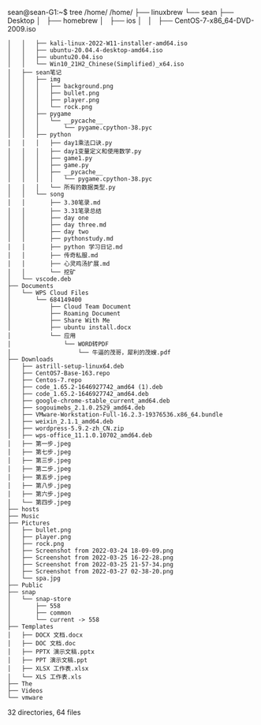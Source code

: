sean@sean-G1:~$ tree /home/
/home/
├── linuxbrew
└── sean
    ├── Desktop
    │   ├── homebrew
    │   ├── ios
    │   │   ├── CentOS-7-x86_64-DVD-2009.iso
    
    │   │   ├── kali-linux-2022-W11-installer-amd64.iso
    │   │   ├── ubuntu-20.04.4-desktop-amd64.iso
    │   │   ├── ubuntu20.04.iso
    │   │   └── Win10_21H2_Chinese(Simplified)_x64.iso
    │   ├── sean笔记
    │   │   ├── img
    │   │   │   ├── background.png
    │   │   │   ├── bullet.png
    │   │   │   ├── player.png
    │   │   │   └── rock.png
    │   │   ├── pygame
    │   │   │   └── __pycache__
    │   │   │       └── pygame.cpython-38.pyc
    │   │   ├── python
    │   │   │   ├── day1乘法口诀.py
    │   │   │   ├── day1变量定义和使用数学.py
    │   │   │   ├── game1.py
    │   │   │   ├── game.py
    │   │   │   ├── __pycache__
    │   │   │   │   └── pygame.cpython-38.pyc
    │   │   │   └── 所有的数据类型.py
    │   │   └── song
    │   │       ├── 3.30笔录.md
    │   │       ├── 3.31笔录总结
    │   │       ├── day one
    │   │       ├── day three.md
    │   │       ├── day two
    │   │       ├── pythonstudy.md
    │   │       ├── python 学习日记.md
    │   │       ├── 传奇私服.md
    │   │       ├── 心灵鸡汤扩展.md
    │   │       └── 挖矿
    │   └── vscode.deb
    ├── Documents
    │   └── WPS Cloud Files
    │       └── 684149400
    │           ├── Cloud Team Document
    │           ├── Roaming Document
    │           ├── Share With Me
    │           ├── ubuntu install.docx
    │           └── 应用
    │               └── WORD转PDF
    │                   └── 牛逼的茂哥，犀利的茂嫂.pdf
    ├── Downloads
    │   ├── astrill-setup-linux64.deb
    │   ├── CentOS7-Base-163.repo
    │   ├── Centos-7.repo
    │   ├── code_1.65.2-1646927742_amd64 (1).deb
    │   ├── code_1.65.2-1646927742_amd64.deb
    │   ├── google-chrome-stable_current_amd64.deb
    │   ├── sogouimebs_2.1.0.2529_amd64.deb
    │   ├── VMware-Workstation-Full-16.2.3-19376536.x86_64.bundle
    │   ├── weixin_2.1.1_amd64.deb
    │   ├── wordpress-5.9.2-zh_CN.zip
    │   ├── wps-office_11.1.0.10702_amd64.deb
    │   ├── 第一步.jpeg
    │   ├── 第七步.jpeg
    │   ├── 第三步.jpeg
    │   ├── 第二步.jpeg
    │   ├── 第五步.jpeg
    │   ├── 第八步.jpeg
    │   ├── 第六步.jpeg
    │   └── 第四步.jpeg
    ├── hosts
    ├── Music
    ├── Pictures
    │   ├── bullet.png
    │   ├── player.png
    │   ├── rock.png
    │   ├── Screenshot from 2022-03-24 18-09-09.png
    │   ├── Screenshot from 2022-03-25 16-22-28.png
    │   ├── Screenshot from 2022-03-25 21-57-34.png
    │   ├── Screenshot from 2022-03-27 02-38-20.png
    │   └── spa.jpg
    ├── Public
    ├── snap
    │   └── snap-store
    │       ├── 558
    │       ├── common
    │       └── current -> 558
    ├── Templates
    │   ├── DOCX 文档.docx
    │   ├── DOC 文档.doc
    │   ├── PPTX 演示文稿.pptx
    │   ├── PPT 演示文稿.ppt
    │   ├── XLSX 工作表.xlsx
    │   └── XLS 工作表.xls
    ├── The
    ├── Videos
    └── vmware

32 directories, 64 files
